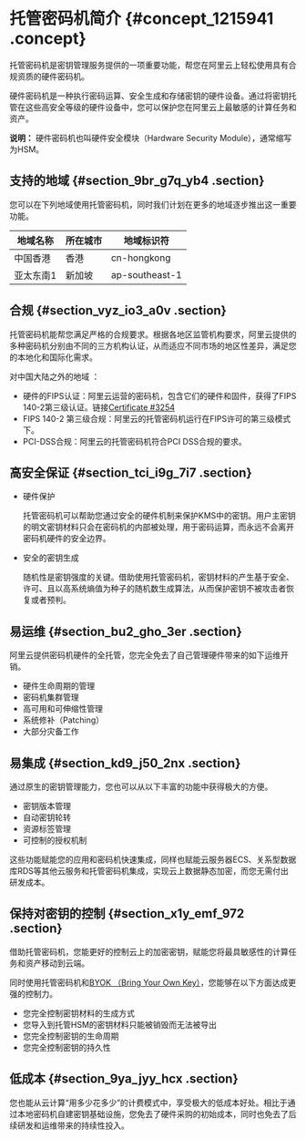 # 托管密码机简介 {#concept_1215941 .concept}

托管密码机是密钥管理服务提供的一项重要功能，帮您在阿里云上轻松使用具有合规资质的硬件密码机。

硬件密码机是一种执行密码运算、安全生成和存储密钥的硬件设备。通过将密钥托管在这些高安全等级的硬件设备中，您可以保护您在阿里云上最敏感的计算任务和资产。

**说明：** 硬件密码机也叫硬件安全模块（Hardware Security Module），通常缩写为HSM。

## 支持的地域 {#section_9br_g7q_yb4 .section}

您可以在下列地域使用托管密码机，同时我们计划在更多的地域逐步推出这一重要功能。

|地域名称|所在城市|地域标识符|
|----|----|-----|
|中国香港|香港|cn-hongkong|
|亚太东南1|新加坡|ap-southeast-1|

## 合规 {#section_vyz_io3_a0v .section}

托管密码机能帮您满足严格的合规要求。根据各地区监管机构要求，阿里云提供的多种密码机分别由不同的三方机构认证，从而适应不同市场的地区性差异，满足您的本地化和国际化需求。

对中国大陆之外的地域 ：

-   硬件的FIPS认证：阿里云运营的密码机，包含它们的硬件和固件，获得了FIPS 140-2第三级认证。链接[Certificate \#3254](https://csrc.nist.gov/Projects/Cryptographic-Module-Validation-Program/Certificate/3254)
-   FIPS 140-2 第三级合规：阿里云的托管密码机运行在FIPS许可的第三级模式下。
-   PCI-DSS合规：阿里云的托管密码机符合PCI DSS合规的要求。

## 高安全保证 {#section_tci_i9g_7i7 .section}

-   硬件保护

    托管密码机可以帮助您通过安全的硬件机制来保护KMS中的密钥。用户主密钥的明文密钥材料只会在密码机的内部被处理，用于密码运算，而永远不会离开密码机硬件的安全边界。

-   安全的密钥生成

    随机性是密钥强度的关键。借助使用托管密码机，密钥材料的产生基于安全、许可、且以高系统熵值为种子的随机数生成算法，从而保护密钥不被攻击者恢复或者预判。


## 易运维 {#section_bu2_gho_3er .section}

阿里云提供密码机硬件的全托管，您完全免去了自己管理硬件带来的如下运维开销。

-   硬件生命周期的管理
-   密码机集群管理
-   高可用和可伸缩性管理
-   系统修补（Patching）
-   大部分灾备工作

## 易集成 {#section_kd9_j50_2nx .section}

通过原生的密钥管理能力，您也可以从以下丰富的功能中获得极大的方便。

-   密钥版本管理
-   自动密钥轮转
-   资源标签管理
-   可控制的授权机制

这些功能赋能您的应用和密码机快速集成，同样也赋能云服务器ECS、关系型数据库RDS等其他云服务和托管密码机集成，实现云上数据静态加密，而您无需付出研发成本。

## 保持对密钥的控制 {#section_x1y_emf_972 .section}

借助托管密码机，您能更好的控制云上的加密密钥，赋能您将最具敏感性的计算任务和资产移动到云端。

同时使用托管密码机和[BYOK （Bring Your Own Key）](https://www.alibabacloud.com/help/doc-detail/68523.htm)，您能够在以下方面达成更强的控制力。

-   您完全控制密钥材料的生成方式
-   您导入到托管HSM的密钥材料只能被销毁而无法被导出
-   您完全控制密钥的生命周期
-   您完全控制密钥的持久性

## 低成本 {#section_9ya_jyy_hcx .section}

您也能从云计算“用多少花多少”的计费模式中，享受极大的低成本好处。相比于通过本地密码机自建密钥基础设施，您免去了硬件采购的初始成本，同时也免去了后续研发和运维带来的持续性投入。

